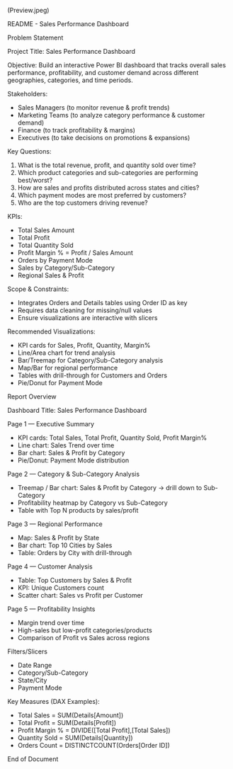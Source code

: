 (Preview.jpeg)

README - Sales Performance Dashboard

Problem Statement

Project Title: Sales Performance Dashboard

Objective:
Build an interactive Power BI dashboard that tracks overall sales performance, profitability, and customer demand across different geographies, categories, and time periods.

Stakeholders:
- Sales Managers (to monitor revenue & profit trends)
- Marketing Teams (to analyze category performance & customer demand)
- Finance (to track profitability & margins)
- Executives (to take decisions on promotions & expansions)

Key Questions:
1. What is the total revenue, profit, and quantity sold over time?
2. Which product categories and sub-categories are performing best/worst?
3. How are sales and profits distributed across states and cities?
4. Which payment modes are most preferred by customers?
5. Who are the top customers driving revenue?

KPIs:
- Total Sales Amount
- Total Profit
- Total Quantity Sold
- Profit Margin % = Profit / Sales Amount
- Orders by Payment Mode
- Sales by Category/Sub-Category
- Regional Sales & Profit

Scope & Constraints:
- Integrates Orders and Details tables using Order ID as key
- Requires data cleaning for missing/null values
- Ensure visualizations are interactive with slicers

Recommended Visualizations:
- KPI cards for Sales, Profit, Quantity, Margin%
- Line/Area chart for trend analysis
- Bar/Treemap for Category/Sub-Category analysis
- Map/Bar for regional performance
- Tables with drill-through for Customers and Orders
- Pie/Donut for Payment Mode

Report Overview

Dashboard Title: Sales Performance Dashboard

Page 1 — Executive Summary
- KPI cards: Total Sales, Total Profit, Quantity Sold, Profit Margin%
- Line chart: Sales Trend over time
- Bar chart: Sales & Profit by Category
- Pie/Donut: Payment Mode distribution

Page 2 — Category & Sub-Category Analysis
- Treemap / Bar chart: Sales & Profit by Category → drill down to Sub-Category
- Profitability heatmap by Category vs Sub-Category
- Table with Top N products by sales/profit

Page 3 — Regional Performance
- Map: Sales & Profit by State
- Bar chart: Top 10 Cities by Sales
- Table: Orders by City with drill-through

Page 4 — Customer Analysis
- Table: Top Customers by Sales & Profit
- KPI: Unique Customers count
- Scatter chart: Sales vs Profit per Customer

Page 5 — Profitability Insights
- Margin trend over time
- High-sales but low-profit categories/products
- Comparison of Profit vs Sales across regions

Filters/Slicers
- Date Range
- Category/Sub-Category
- State/City
- Payment Mode

Key Measures (DAX Examples):
- Total Sales = SUM(Details[Amount])
- Total Profit = SUM(Details[Profit])
- Profit Margin % = DIVIDE([Total Profit],[Total Sales])
- Quantity Sold = SUM(Details[Quantity])
- Orders Count = DISTINCTCOUNT(Orders[Order ID])

End of Document
